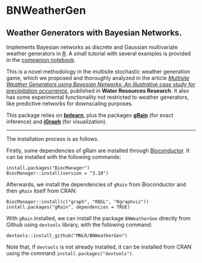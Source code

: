 # BNWeatherGen
## Weather Generators with Bayesian Networks.

Implements Bayesian networks as discrete and Gaussian multivariate weather generators in [R](https://www.r-project.org). A small tutorial with several examples is provided in the [companion notebook](https://github.com/MNLR/BNWeatherGen/blob/master/2019_BNWeatherGen_WRR.ipynb).

This is a novel methodology in the multisite stochastic weather generation game, which we proposed and thoroughly analyzed in the article [*Multisite Weather Generators using Bayesian Networks: An illustrative case study for precipitation occurrence*](https://doi.org/10.1029/2019WR026416), published in **Water Resources Research**. It also has some experimental functionality not restricted to weather generators, like predictive networks for downscaling purposes.

This package relies on [**bnlearn**](https://www.bnlearn.com), plus the packages [**gRain**](https://cran.r-project.org/web/packages/gRain/index.html) (for exact inference) and  [**iGraph**](https://igraph.org/c/) (for visualization). 

---
The installation process is as follows.

Firstly, some dependencies of gRain are installed through [Bioconductor](https://www.bioconductor.org). It can be installed with the following commands:

```
install.packages("BiocManager")
BiocManager::install(version = "3.10")
```

Afterwards, we install the dependencies of `gRain` from Bioconductor and then `gRain` itself from CRAN:

```
BiocManager::install(c("graph", "RBGL", "Rgraphviz"))
install.packages("gRain", dependencies = TRUE)
```

With `gRain` installed, we can install the package `BNWeatherGen` directly from Github using `devtools` library, with the following command:

```
devtools::install_github("MNLR/BNWeatherGen")
```

Note that, if `devtools` is not already installed, it can be installed from CRAN using the command `install.packages("devtools")`. 
